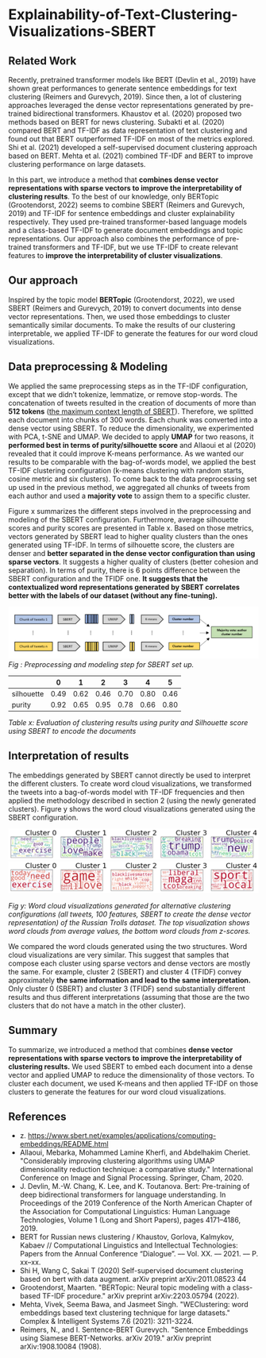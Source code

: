 # Explainability-of-Text-Clustering-Visualizations-SBERT

## Related Work
Recently, pretrained transformer models like BERT (Devlin et al., 2019) have shown great performances to generate sentence embeddings for text clustering (Reimers and Gurevych, 2019). Since then, a lot of clustering approaches leveraged the dense vector representations generated by pre-trained bidirectional transformers. Khaustov et al. (2020) proposed two methods based on BERT for news clustering. Subakti et al. (2020) compared BERT and TF-IDF as data representation of text clustering and found out that BERT outperformed TF-IDF on most of the metrics explored. Shi et al. (2021) developed a self-supervised document clustering approach based on BERT. Mehta et al. (2021) combined TF-IDF and BERT to improve clustering performance on large datasets.

In this part, we introduce a method that **combines dense vector representations with sparse vectors to improve the interpretability of clustering results**. To the best of our knowledge, only BERTopic (Grootendorst, 2022) seems to combine SBERT (Reimers and Gurevych, 2019) and TF-IDF for sentence embeddings and cluster explainability respectively. They used pre-trained transformer-based language models and a class-based TF-IDF to generate document embeddings and topic representations. Our approach also combines the performance of pre-trained transformers and TF-IDF, but we use TF-IDF to create relevant features to **improve the interpretability of cluster visualizations**.

## Our approach

Inspired by the topic model **BERTopic** (Grootendorst, 2022), we used SBERT (Reimers and Gurevych, 2019) to convert documents into dense vector representations. Then, we used those embeddings to cluster semantically similar documents. To make the results of our clustering interpretable, we applied TF-IDF to generate the features for our word cloud visualizations. 

## Data preprocessing & Modeling

We applied the same preprocessing steps as in the TF-IDF configuration, except that we didn’t tokenize, lemmatize, or remove stop-words. The concatenation of tweets resulted in the creation of documents of more than **512 tokens** ([the maximum context length of SBERT](https://www.sbert.net/examples/applications/computing-embeddings/README.html)). Therefore, we splitted each document into chunks of 300 words. Each chunk was converted into a dense vector using SBERT. To reduce the dimensionality, we experimented with PCA, t-SNE and UMAP. We decided to apply **UMAP** for two reasons, it **performed best in terms of purity/silhouette score** and Allaoui et al (2020) revealed that it could improve K-means performance. As we wanted our results to be comparable with the bag-of-words model, we applied the best TF-IDF clustering configuration (k-means clustering with random starts, cosine metric and six clusters). To come back to the data preprocessing set up used in the previous method, we aggregated all chunks of tweets from each author and used a **majority vote** to assign them to a specific cluster. 

Figure x summarizes the different steps involved in the preprocessing and modeling of the SBERT configuration. Furthermore, average silhouette scores and purity scores are presented in Table x. Based on those metrics, vectors generated by SBERT lead to higher quality clusters than the ones generated using TF-IDF. In terms of silhouette score, the clusters are denser and **better separated in the dense vector configuration than using sparse vectors**. It suggests a higher quality of clusters (better cohesion and separation). In terms of purity, there is 6 points difference between the SBERT configuration and the TFIDF one. **It suggests that the contextualized word representations generated by SBERT correlates better with the labels of our dataset (without any fine-tuning).**

![<img src="graph.png" width="500"/>](https://github.com/gaetanlop/Explainability-of-Text-Clustering-Visualizations-SBert/blob/main/images/graph.png)
*Fig : Preprocessing and modeling step for SBERT set up.*


|  | 0 | 1 | 2 | 3 | 4 | 5 |
| ------------- | ------------- | ------------- | ------------- | ------------- | ------------- | ------------- |  
| silhouette  | 0.49  | 0.62 | 0.46 | 0.70 | 0.80 | 0.46 |
| purity  | 0.92  | 0.65 | 0.95 | 0.78 | 0.66 | 0.80 |

*Table x: Evaluation of clustering results using purity and Silhouette score using SBERT to encode the documents*

## Interpretation of results

The embeddings generated by SBERT cannot directly be used to interpret the different clusters. To create word cloud visualizations, we transformed the tweets into a bag-of-words model with TF-IDF frequencies and then applied the methodology described in section 2 (using the newly generated clusters). Figure y shows the word cloud visualizations generated using the SBERT configuration. 

![<img src="wc_average.png" width="500"/>](https://github.com/gaetanlop/Explainability-of-Text-Clustering-Visualizations-SBert/blob/main/images/WC_average.png)
![<img src="wc_average.png" width="500"/>](https://github.com/gaetanlop/Explainability-of-Text-Clustering-Visualizations-SBert/blob/main/images/WC_zscore.png)

*Fig y: Word cloud visualizations generated for alternative clustering configurations (all tweets, 100 features, SBERT to create the dense vector representation) of the Russian Trolls dataset. The top visualization shows word clouds from average values, the bottom word clouds from z-scores.*

We compared the word clouds generated using the two structures. Word cloud visualizations are very similar. This suggest that samples that compose each cluster using sparse vectors and dense vectors are mostly the same. For example, cluster 2 (SBERT) and cluster 4 (TFIDF) convey approximately **the same information and lead to the same interpretation.** Only cluster 0 (SBERT) and cluster 3 (TFIDF) send substantially different results and thus different interpretations (assuming that those are the two clusters that do not have a match in the other cluster). 

## Summary
To summarize, we introduced a method that combines **dense vector representations with sparse vectors to improve the interpretability of clustering results.** We used SBERT to embed each document into a dense vector and applied UMAP to reduce the dimensionality of those vectors. To cluster each document, we used K-means and then applied TF-IDF on those clusters to generate the features for our word cloud visualizations.

## References
* z. https://www.sbert.net/examples/applications/computing-embeddings/README.html
* Allaoui, Mebarka, Mohammed Lamine Kherfi, and Abdelhakim Cheriet. "Considerably improving clustering algorithms using UMAP dimensionality reduction technique: a comparative study." International Conference on Image and Signal Processing. Springer, Cham, 2020.
* J. Devlin, M.-W. Chang, K. Lee, and K. Toutanova. Bert: Pre-training of deep bidirectional transformers for language understanding. In Proceedings of the 2019 Conference of the North American Chapter of the Association for Computational Linguistics: Human Language Technologies, Volume 1 (Long and Short Papers), pages 4171–4186, 2019.
* BERT for Russian news clustering / Khaustov, Gorlova, Kalmykov, Kabaev // Computational
Linguistics and Intellectual Technologies: Papers from the Annual Conference “Dialogue”. ––
Vol. XX. –– 2021. –– P. xx–xx.
* Shi H, Wang C, Sakai T (2020) Self-supervised document clustering based on bert with data augment. arXiv preprint arXiv:2011.08523 44
* Grootendorst, Maarten. "BERTopic: Neural topic modeling with a class-based TF-IDF procedure." arXiv preprint arXiv:2203.05794 (2022).
* Mehta, Vivek, Seema Bawa, and Jasmeet Singh. "WEClustering: word embeddings based text clustering technique for large datasets." Complex & Intelligent Systems 7.6 (2021): 3211-3224.
* Reimers, N., and I. Sentence-BERT Gurevych. "Sentence Embeddings using Siamese BERT-Networks. arXiv 2019." arXiv preprint arXiv:1908.10084 (1908).
